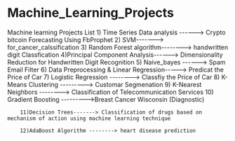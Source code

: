 # Machine_Learning_Projects
Machine learning Projects List
        1) Time Series Data analysis ------> Crypto bitcoin Forecasting Using FbProphet
        2) SVM-------> for_cancer_calssification
        3) Random Forest algorithm-------->  handwritten digit Classfication
        4)Principal Component Analysis------> Dimensionality Reduction for Handwritten Digit Recognition
        5) Naive_bayes ------> Spam Email Filter 
        6) Data Preprocessing & Linear Regression-----> Predicat the Price of Car
        7) Logistic Regression --------> Classfiy the Price of Car
        8) K-Means Clustering ---------> Customar Segmenation 
        9) K-Nearest Neighbors --------> Classification of Telecommunication Services
        10) Gradient Boosting --------->Breast Cancer Wisconsin (Diagnostic)

        11)Decision Trees-------> Classification of drugs based on mechanism of action using machine learning technique

        12)AdaBoost Algorithm --------> heart disease prediction
